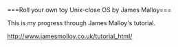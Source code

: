 ===Roll your own toy Unix-close OS by James Malloy===

This is my progress through James Malloy's tutorial.

http://www.jamesmolloy.co.uk/tutorial_html/


